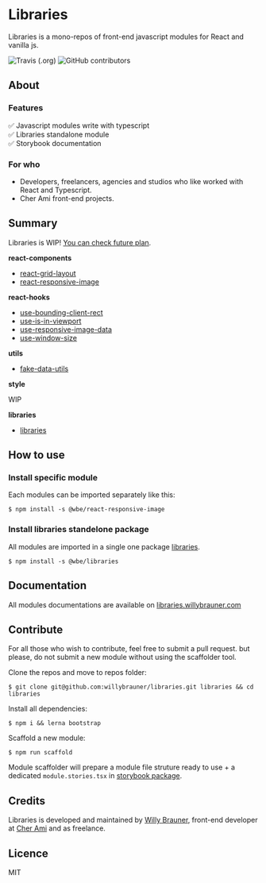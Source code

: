 # Libraries

Libraries is a mono-repos of front-end javascript modules for React and vanilla js.

![Travis (.org)](https://img.shields.io/travis/willybrauner/libraries)
![GitHub contributors](https://img.shields.io/github/contributors/willybrauner/libraries)

## About

### Features

✅ Javascript modules write with typescript  
✅ Libraries standalone module  
✅ Storybook documentation

### For who

- Developers, freelancers, agencies and studios who like worked with React and Typescript.
- Cher Ami front-end projects.

## Summary

Libraries is WIP! [You can check future plan](https://github.com/willybrauner/libraries/wiki).

**react-components**

- [react-grid-layout](packages/react-components/react-grid-layout)
- [react-responsive-image](packages/react-components/react-responsive-image)

**react-hooks**

- [use-bounding-client-rect](packages/react-hooks/use-bounding-client-rect)
- [use-is-in-viewport](packages/react-hooks/use-is-in-viewport)
- [use-responsive-image-data](packages/react-hooks/use-responsive-image-data)
- [use-window-size](packages/react-hooks/use-window-size)

**utils**

- [fake-data-utils](packages/utils/fake-data-utils)

**style**

WIP

**libraries**

- [libraries](packages/libraries)

## How to use

### Install specific module

Each modules can be imported separately like this:

```shell script
$ npm install -s @wbe/react-responsive-image
```

### Install libraries standelone package

All modules are imported in a single one package [libraries](packages/libraries).

```shell script
$ npm install -s @wbe/libraries
```

## Documentation

All modules documentations are available on
[libraries.willybrauner.com](http://libraries.willybrauner.com)

## Contribute

For all those who wish to contribute, feel free to submit a pull request. but please,
do not submit a new module without using the scaffolder tool.

Clone the repos and move to repos folder:

```shell script
$ git clone git@github.com:willybrauner/libraries.git libraries && cd libraries 
```

Install all dependencies:

```shell script
$ npm i && lerna bootstrap
```

Scaffold a new module:

```shell script
$ npm run scaffold
```

Module scaffolder will prepare a module file struture ready to use + a dedicated `module.stories.tsx`
in [storybook package](packages/storybook/stories). 

## Credits

Libraries is developed and maintained by [Willy Brauner](http://willybrauner.com),
front-end developer at [Cher Ami](https://cher-ami.tv) and as freelance.

## Licence

MIT
